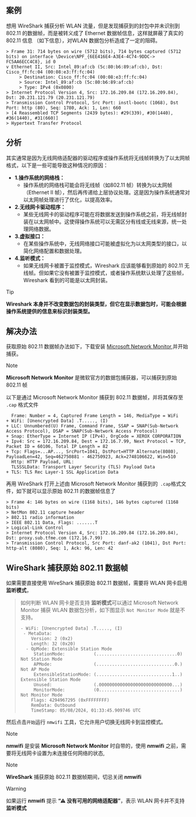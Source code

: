 ## 案例
想用 WireShark 捕获分析 WLAN 流量，但是发现捕获到的封包中并未识别到 802.11 的数据帧，而是被转义成了 Ethernet 数据帧信息，这样就屏蔽了真实的 802.11 信息 （如下信息），对WLAN 数据包分析造成了一定的阻碍。

```
> Frame 31: 714 bytes on wire (5712 bits), 714 bytes captured (5712 bits) on interface \Device\NPF_{6EE416E4-A3E4-4C74-9DDC-> FC5AA6ECC4C8}, id 0
v Ethernet II, Src: Intel_89:af:cb (5c:80:b6:89:af:cb), Dst: Cisco_ff:fc:04 (00:08:e3:ff:fc:04)
     > Destination: Cisco_ff:fc:04 (00:08:e3:ff:fc:04)
     > Source: Intel_89:af:cb (5c:80:b6:89:af:cb)
     > Type: IPv4 (0x0800)
> Internet Protocol Version 4, Src: 172.16.209.84 (172.16.209.84), Dst: 20.231.121.79 (20.231.121.79)
> Transmission Control Protocol, Src Port: instl-bootc (1068), Dst Port: http (80), Seq: 1780, Ack: 1, Len: 660
> [4 Reassembled TCP Segments (2439 bytes): #29(339), #30(1440), #36(1440), #31(660)]
> Hypertext Transfer Protocol
```
## 分析

其实通常是因为无线网络适配器的驱动程序或操作系统将无线帧转换为了以太网帧格式，以下是一些可能导致这种情况的原因：

- **1.操作系统的网络栈：**
   - 操作系统的网络栈可能会将无线帧（如802.11 帧）转换为以太网帧（Ethernet II 帧），然后再传递给上层协议处理。这是因为操作系统通常对以太网帧处理进行了优化，以提高效率。
- **2.无线网卡驱动程序：**
   - 某些无线网卡的驱动程序可能在将数据发送到操作系统之前，将无线帧封装在以太网帧中。这使得操作系统可以无需区分有线或无线来源，统一处理网络数据。
- **3.虚拟接口：**
   - 在某些操作系统中，无线网络接口可能被虚拟化为以太网类型的接口，以简化网络配置和数据处理。
- **4.监听模式：**
   - 如果无线网卡被置于监控模式，Wireshark 应该能够看到原始的 802.11 无线帧。但如果它没有被置于监控模式，或者操作系统默认处理了这些帧，Wireshark 看到的可能是以太网封装。
 
> [!TIP]
**Wireshark 本身并不改变数据包的封装类型，但它在显示数据包时，可能会根据操作系统提供的信息来标识封装类型。**

## 解决办法
获取原始 802.11 数据帧办法如下，下载安装 [Microsoft Network Monitor](https://www.microsoft.com/en-us/download/details.aspx?id=4865),并开始捕获。

> [!note]
**Microsoft Network Monitor** 是微软官方的数据包捕获器，可以捕获到原始 802.11 帧

以下是通过 Microsoft Network Monitor 捕获到 802.11 数据帧，并将其保存至 `.cap` 格式文件

```
  Frame: Number = 4, Captured Frame Length = 146, MediaType = WiFi
+ WiFi: [Unencrypted Data] .T....., (I) 
+ LLC: Unnumbered(U) Frame, Command Frame, SSAP = SNAP(Sub-Network Access Protocol), DSAP = SNAP(Sub-Network Access Protocol)
+ Snap: EtherType = Internet IP (IPv4), OrgCode = XEROX CORPORATION
+ Ipv4: Src = 172.16.209.84, Dest = 172.16.7.99, Next Protocol = TCP, Packet ID = 60106, Total IP Length = 82
+ Tcp: Flags=...AP..., SrcPort=1041, DstPort=HTTP Alternate(8080), PayloadLen=42, Seq=462750881 - 462750923, Ack=2748106622, Win=510
  Http: HTTP Payload, URL: 
  TLSSSLData: Transport Layer Security (TLS) Payload Data
+ TLS: TLS Rec Layer-1 SSL Application Data
```
再用 WireShark 打开上述由 Microsoft Network Monitor 捕获到的` .cap`格式文件，如下就可以显示原始 802.11 的数据帧信息了

```
> Frame 4: 146 bytes on wire (1168 bits), 146 bytes captured (1168 bits)
> NetMon 802.11 capture header
> 802.11 radio information
> IEEE 802.11 Data, Flags: .......T
> Logical-Link Control
> Internet Protocol Version 4, Src: 172.16.209.84 (172.16.209.84), Dst: proxy.sub.tfme.com (172.16.7.99)
> Transmission Control Protocol, Src Port: danf-ak2 (1041), Dst Port: http-alt (8080), Seq: 1, Ack: 96, Len: 42
```

## WireShark 捕获原始 802.11 数据帧

如果需要直接使用 WireShark 捕获原始 802.11 数据帧，需要将 WLAN 网卡启用**监听模式**，

> 如何判断 WLAN 网卡是否支持 **监听模式**可以通过 Microsoft Network Monitor 捕获 WLAN 数据包分析，如下图显示 `Not Monitor Mode` 就是不支持。
>
> ```
>- WiFi: [Unencrypted Data] .T....., (I) 
>  - MetaData: 
>     Version: 2 (0x2)
>     Length: 32 (0x20)
>   - OpMode: Extensible Station Mode
>      StationMode:           (...............................0) Not Station Mode
>      APMode:                (..............................0.) Not AP Mode
>      ExtensibleStationMode: (.............................1..) Extensible Station Mode
>      Unused:                (.0000000000000000000000000000...)
>      MonitorMode:           (0...............................) Not Monitor Mode
>     Flags: 4294967295 (0xFFFFFFFF)
>     RemData: Outbound
>     TimeStamp: 05/08/2024, 01:33:45.909746 UTC
> ```

然后点击`开始`运行 `nmwifi` 工具，它允许用户切换无线网卡到监控模式。

> [!note]
**nmwifi** 是安装 **Microsoft Network Monitor** 时自带的，使用 **nmwifi** 之前，需要将无线网卡设置为未连接任何网络的状态,

> [!note]
 **WireShark** 捕获原始 802.11 数据帧期间，切忌关闭 **nmwifi** 

> [!Warning]
 如果运行 **nmwifi** 提示 **“⚠ 没有可用的网络适配器”**，表示 WLAN 网卡并不支持 **监听模式**